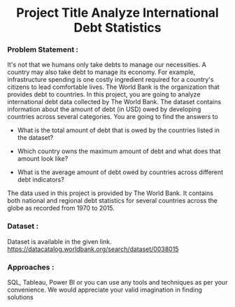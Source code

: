 
<h1 align="center">Project Title Analyze International Debt Statistics</h1>


<h3 align="left">Problem Statement :</h3>
It's not that we humans only take debts to manage our necessities. A country may also
take debt to manage its economy. For example, infrastructure spending is one costly
ingredient required for a country's citizens to lead comfortable lives. The World Bank is
the organization that provides debt to countries.
In this project, you are going to analyze international debt data collected by The World
Bank. The dataset contains information about the amount of debt (in USD) owed by
developing countries across several categories. You are going to find the answers to

- What is the total amount of debt that is owed by the countries listed in the
dataset?

- Which country owns the maximum amount of debt and what does that amount
look like?

- What is the average amount of debt owed by countries across different debt
indicators?

The data used in this project is provided by The World Bank. It contains both national
and regional debt statistics for several countries across the globe as recorded from 1970
to 2015.

<h3 align="left">Dataset :</h3>

  Dataset is available in the given link. 
  https://datacatalog.worldbank.org/search/dataset/0038015

<h3 align="left">Approaches :</h3>

SQL, Tableau, Power BI or you can use any tools and techniques as per your
convenience. We would appreciate your valid imagination in finding solutions
